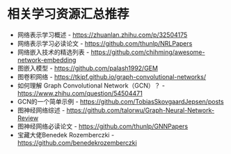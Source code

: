 # 相关学习资源汇总推荐

- 网络表示学习概述 - https://zhuanlan.zhihu.com/p/32504175
- 网络表示学习必读论文 - https://github.com/thunlp/NRLPapers
- 网络嵌入技术的精选列表 - https://github.com/chihming/awesome-network-embedding
- 图嵌入模型 - https://github.com/palash1992/GEM
- 图卷积网络 - https://tkipf.github.io/graph-convolutional-networks/
- 如何理解 Graph Convolutional Network（GCN）？ - https://www.zhihu.com/question/54504471
- GCN的一个简单示例 - https://github.com/TobiasSkovgaardJepsen/posts
- 图神经网络综述 - https://github.com/talorwu/Graph-Neural-Network-Review
- 图神经网络必读论文 - https://github.com/thunlp/GNNPapers
- 宝藏大佬Benedek Rozemberczki - https://github.com/benedekrozemberczki

